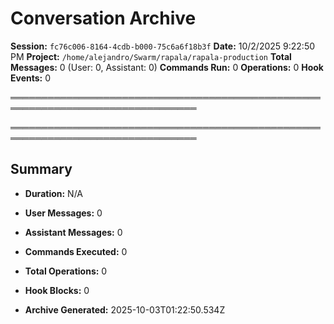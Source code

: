 # Conversation Archive

**Session:** `fc76c006-8164-4cdb-b000-75c6a6f18b3f`
**Date:** 10/2/2025 9:22:50 PM
**Project:** `/home/alejandro/Swarm/rapala/rapala-production`
**Total Messages:** 0 (User: 0, Assistant: 0)
**Commands Run:** 0
**Operations:** 0
**Hook Events:** 0

════════════════════════════════════════════════════════════════════════════════


════════════════════════════════════════════════════════════════════════════════
## Summary
- **Duration:** N/A
- **User Messages:** 0
- **Assistant Messages:** 0
- **Commands Executed:** 0
- **Total Operations:** 0
- **Hook Blocks:** 0

- **Archive Generated:** 2025-10-03T01:22:50.534Z
